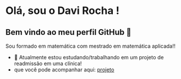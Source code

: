 # Olá, sou o Davi Rocha ! 
## Bem vindo ao meu perfil GitHub 👋

Sou formado em matemática com mestrado em matemática aplicada!!

- 🔭 Atualmente estou estudando/trabalhando em um projeto de readmissão em uma clínica!
- que você pode acompanhar aqui: [projeto](https://github.com/davimatfacil/compartilha_jupyter/blob/master/ModelagemPreditiva_Readimiss%C3%A3o.ipynb)
